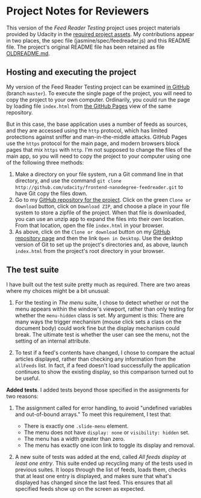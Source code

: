 # Project Notes for Reviewers

This version of the _Feed Reader Testing_ project uses project materials provided by Udacity in the [required project assets](http://github.com/udacity/frontend-nanodegree-feedreader). My contributions appear in two places, the spec file (jasmine/spec/feedreader.js) and this README file. The project's original README file has been retained as file [OLDREADME.md](./OLDREADME.md).

## Hosting and executing the project

My version of the Feed Reader Testing project can be examined [in GitHub](https://github.com/arspiewak/frontend-nanodegree-feedreader) (branch `master`). To execute the single page of the project, you will need to copy the project to your own computer. Ordinarily, you could run the page by
loading file `index.html` from [the GitHub Pages](https://arspiewak.github.io/frontend-nanodegree-feedreader/index.html) view of the same repository.

But in this case, the base application uses a number of feeds as sources, and they are accessed using the `http` protocol, which has limited protections against sniffer and man-in-the-middle attacks. GitHub Pages use the `https` protocol for the main page, and modern browsers block pages that mix `https` with `http`. I'm not supposed to change the files of the main app, so you will need to copy the project to your computer using one of the following three methods:

1. Make a directory on your file system, run a Git command line in that directory, and use the command `git clone http://github.com/udacity/frontend-nanodegree-feedreader.git` to have Git copy the files down.
2. Go to my [GitHub repository for the project](https://github.com/arspiewak/frontend-nanodegree-feedreader). Click on the green `Clone or download` button, click on `Download ZIP`, and choose a place in your file system to store a zipfile of the project. When that file is downloaded, you can use an unzip app to expand the files into their own location. From that location, open the file `index.html` in your browser.
3. As above, click on the `Clone or download` button on my [GitHub repository page](https://github.com/arspiewak/frontend-nanodegree-feedreader) and then the link `Open in Desktop`. Use the desktop version of Git to set up the project's directories and, as above, launch `index.html` from the project's root directory in your browser.

## The test suite

I have built out the test suite pretty much as required. There are two areas where my choices might be a bit unusual:

1. For the testing in _The menu_ suite, I chose to detect whether or not the menu appears within the window's viewport, rather than only testing for whether the `menu-hidden` class is set. My argument is this: There are many ways the trigger mechanism (mouse click sets a class on the document body) could work fine but the display mechanism could break. The ultimate test is whether the user can see the menu, not the setting of an internal attribute.

2. To test if a feed's contents have changed, I chose to compare the actual articles displayed, rather than checking any information from the `allFeeds` list. In fact, if a feed doesn't load successfully the application continues to show the existing display, so this comparison turned out to be useful.

**Added tests**. I added tests beyond those specified in the assignments for two reasons:

1. The assignment called for error handling, to avoid "undefined variables and out-of-bound arrays." To meet this requirement, I test that:

	* There is exactly one `.slide-menu` element.
	* The menu does not have `display: none` or `visibility: hidden` set.
	* The menu has a width greater than zero.
	* The menu has exactly one icon link to toggle its display and removal.

2. A new suite of tests was added at the end, called _All feeds display at least one entry_. This suite ended up recycling many of the tests used in previous suites. It loops through the list of feeds, loads them, checks that at least one entry is displayed, and makes sure that what's displayed has changed since the last feed. This ensures that all specified feeds show up on the screen as expected.
